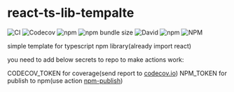 # react-ts-lib-tempalte
![CI](https://github.com/rainmanhhh/react-ts-lib-template/workflows/CI/badge.svg)
![Codecov](https://img.shields.io/codecov/c/gh/rainmanhhh/react-ts-lib-tempalte)
![npm](https://img.shields.io/npm/v/react-ts-lib-tempalte)
![npm bundle size](https://img.shields.io/bundlephobia/minzip/react-ts-lib-tempalte)
![David](https://img.shields.io/david/rainmanhhh/react-ts-lib-tempalte)
![npm](https://img.shields.io/npm/dm/react-ts-lib-tempalte)
![NPM](https://img.shields.io/npm/l/react-ts-lib-tempalte)

simple template for typescript npm library(already import react)

you need to add below secrets to repo to make actions work:

CODECOV_TOKEN for coverage(send report to [codecov.io](!https://codecov.io))
NPM_TOKEN for publish to npm(use action [npm-publish](!https://github.com/marketplace/actions/npm-publish))

